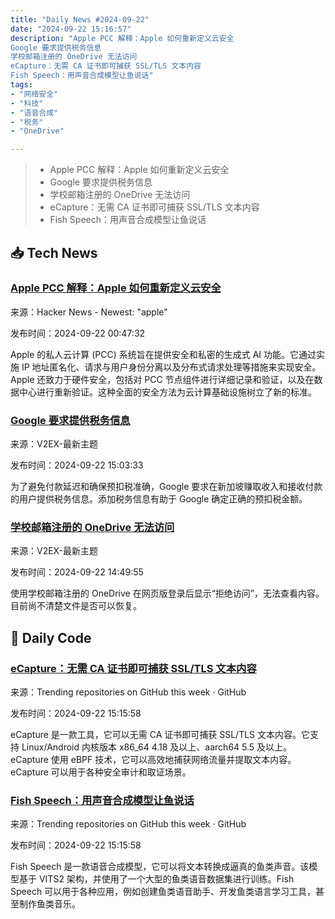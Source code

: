 ```yaml
---
title: "Daily News #2024-09-22"
date: "2024-09-22 15:16:57"
description: "Apple PCC 解释：Apple 如何重新定义云安全
Google 要求提供税务信息
学校邮箱注册的 OneDrive 无法访问
eCapture：无需 CA 证书即可捕获 SSL/TLS 文本内容
Fish Speech：用声音合成模型让鱼说话"
tags: 
- "网络安全"
- "科技"
- "语音合成"
- "税务"
- "OneDrive"

---
```


> - Apple PCC 解释：Apple 如何重新定义云安全
> - Google 要求提供税务信息
> - 学校邮箱注册的 OneDrive 无法访问
> - eCapture：无需 CA 证书即可捕获 SSL/TLS 文本内容
> - Fish Speech：用声音合成模型让鱼说话

## 📥 Tech News

### [Apple PCC 解释：Apple 如何重新定义云安全](https://www.tostring.ai/p/apple-pcc-explained-how-apple-redefines)

来源：Hacker News - Newest: "apple"

发布时间：2024-09-22 00:47:32

Apple 的私人云计算 (PCC) 系统旨在提供安全和私密的生成式 AI 功能。它通过实施 IP 地址匿名化、请求与用户身份分离以及分布式请求处理等措施来实现安全。Apple 还致力于硬件安全，包括对 PCC 节点组件进行详细记录和验证，以及在数据中心进行重新验证。这种全面的安全方法为云计算基础设施树立了新的标准。

### [Google 要求提供税务信息](https://www.v2ex.com/t/1074803)

来源：V2EX-最新主题

发布时间：2024-09-22 15:03:33

为了避免付款延迟和确保预扣税准确，Google 要求在新加坡赚取收入和接收付款的用户提供税务信息。添加税务信息有助于 Google 确定正确的预扣税金额。

### [学校邮箱注册的 OneDrive 无法访问](https://www.v2ex.com/t/1074802)

来源：V2EX-最新主题

发布时间：2024-09-22 14:49:55

使用学校邮箱注册的 OneDrive 在网页版登录后显示“拒绝访问”，无法查看内容。目前尚不清楚文件是否可以恢复。

## 💾 Daily Code

### [eCapture：无需 CA 证书即可捕获 SSL/TLS 文本内容](https://github.com/gojue/ecapture)

来源：Trending repositories on GitHub this week · GitHub

发布时间：2024-09-22 15:15:58

eCapture 是一款工具，它可以无需 CA 证书即可捕获 SSL/TLS 文本内容。它支持 Linux/Android 内核版本 x86_64 4.18 及以上、aarch64 5.5 及以上。eCapture 使用 eBPF 技术，它可以高效地捕获网络流量并提取文本内容。eCapture 可以用于各种安全审计和取证场景。

### [Fish Speech：用声音合成模型让鱼说话](https://github.com/fishaudio/fish-speech)

来源：Trending repositories on GitHub this week · GitHub

发布时间：2024-09-22 15:15:58

Fish Speech 是一款语音合成模型，它可以将文本转换成逼真的鱼类声音。该模型基于 VITS2 架构，并使用了一个大型的鱼类语音数据集进行训练。Fish Speech 可以用于各种应用，例如创建鱼类语音助手、开发鱼类语言学习工具，甚至制作鱼类音乐。
